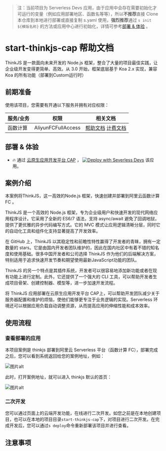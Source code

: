 
> 注：当前项目为 Serverless Devs 应用，由于应用中会存在需要初始化才可运行的变量（例如应用部署地区、函数名等等），所以**不推荐**直接 Clone 本仓库到本地进行部署或直接复制 s.yaml 使用，**强烈推荐**通过 `s init ${模版名称}` 的方法或应用中心进行初始化，详情可参考[部署 & 体验](#部署--体验) 。

# start-thinkjs-cap 帮助文档

<description>

ThinkJS 是一款面向未来开发的 Node.js 框架，整合了大量的项目最佳实践，让企业级开发变得更简单、高效。从 3.0 开始，框架底层基于 Koa 2.x 实现，兼容 Koa 的所有功能（部署到Custom运行时）

</description>




## 前期准备

使用该项目，您需要有开通以下服务并拥有对应权限：

<service>



| 服务/业务 |  权限  | 相关文档 |
| --- |  --- | --- |
| 函数计算 |  AliyunFCFullAccess | [帮助文档](https://help.aliyun.com/product/2508973.html) [计费文档](https://help.aliyun.com/document_detail/2512928.html) |

</service>

<remark>



</remark>

<disclaimers>



</disclaimers>

## 部署 & 体验

<appcenter>
   
- :fire: 通过 [云原生应用开发平台 CAP](https://devs.console.aliyun.com/applications/create?template=start-thinkjs-cap) ，
  [![Deploy with Severless Devs](https://img.alicdn.com/imgextra/i1/O1CN01w5RFbX1v45s8TIXPz_!!6000000006118-55-tps-95-28.svg)](https://devs.console.aliyun.com/applications/create?template=start-thinkjs-cap) 该应用。
   
</appcenter>


## 案例介绍

<appdetail id="flushContent">

本案例将ThinkJS，这一高效的Node.js 框架，快速创建并部署到阿里云函数计算 FC 。

ThinkJS 是一个高效的 Node.js 框架，专为企业级用户和快速开发的现代网络应用程序设计。它采用了全新的 ES6/7 语法，支持 async/await 避免了回调地狱，提供了更优雅的异步代码编写方式。它的 MVC 模式让应用逻辑清晰分层，同时它的自动化工具和组件化支持显著提高了开发效率。

在 GitHub 上，ThinkJS 以其稳定性和前瞻性特性赢得了开发者的青睐，拥有一定数量的 stars。它是由国内开发者团队维护的，因此在国内社区中有着不错的知名度和使用基础。很多中国开发者和公司选择 ThinkJS 作为他们的后端解决方案，特别适用于追求快速开发节奏和期望使用最新JavaScript功能的团队。

ThinkJS 的另一个特点是其插件系统，开发者可以很容易地添加新功能或者在现有功能上进行定制。此外，它还提供了一个强大的 CLI 工具，可以帮助开发者生成项目骨架、创建控制器、模型等，进一步加速开发流程。

将 ThinkJS 应用部署在云原生应用开发平台 CAP上，可以帮助开发团队减少关于服务器配置和维护的烦恼，使他们能够更专注于业务逻辑的实现。Serverless 环境还可以根据应用负载自动调整资源，从而提高应用的伸缩性能和成本效率。

</appdetail>

## 使用流程

<usedetail id="flushContent">

### 查看部署的应用
本项目案例是 thinkjs 部署到阿里云 Serverless 平台（函数计算 FC），部署完成之后，您可以看到系统返回给您的案例地址，例如：

![图片alt](https://img.alicdn.com/imgextra/i4/O1CN01LEAovF1hqH6udRWqY_!!6000000004328-0-tps-1160-330.jpg)

此时，打开案例地址，就可以进入 thinkjs 默认的首页：

![图片alt](https://img.alicdn.com/imgextra/i3/O1CN01Tf3ApY1Unu2JwOrXp_!!6000000002563-0-tps-2990-1510.jpg)

### 二次开发
您可以通过页面上的云端开发功能，在线进行二次开发。如您之前是在本地创建项目，也可以在本地的项目目录`start-thinkjs-cap`下，对项目进行二次开发。在完成开发后，您可以通过`s deploy`命令重新部署该项目并进行查看。

</usedetail>

## 注意事项

<matters id="flushContent">
</matters>
